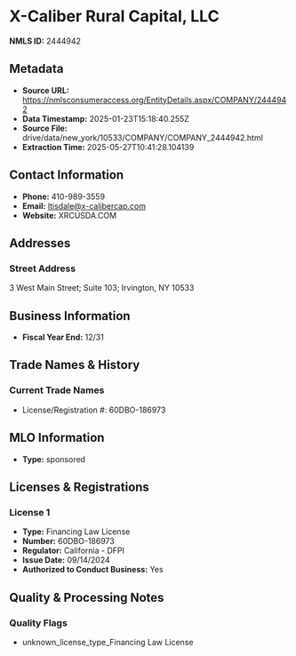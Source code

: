 # X-Caliber Rural Capital, LLC

**NMLS ID:** 2444942

## Metadata
- **Source URL:** https://nmlsconsumeraccess.org/EntityDetails.aspx/COMPANY/2444942
- **Data Timestamp:** 2025-01-23T15:18:40.255Z
- **Source File:** drive/data/new_york/10533/COMPANY/COMPANY_2444942.html
- **Extraction Time:** 2025-05-27T10:41:28.104139

## Contact Information
- **Phone:** 410-989-3559
- **Email:** ltisdale@x-calibercap.com
- **Website:** XRCUSDA.COM

## Addresses
### Street Address
3 West Main Street; Suite 103; Irvington, NY 10533

## Business Information
- **Fiscal Year End:** 12/31

## Trade Names & History
### Current Trade Names
- License/Registration #: 60DBO-186973

## MLO Information
- **Type:** sponsored

## Licenses & Registrations

### License 1
- **Type:** Financing Law License
- **Number:** 60DBO-186973
- **Regulator:** California - DFPI
- **Issue Date:** 09/14/2024
- **Authorized to Conduct Business:** Yes

## Quality & Processing Notes
### Quality Flags
- unknown_license_type_Financing Law License
